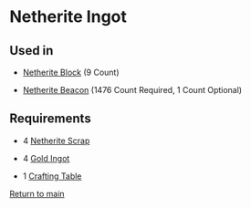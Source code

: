 # Netherite Ingot

## Used in

- [Netherite Block](../blocks/netherite_ingot.md) (9 Count)

- [Netherite Beacon](../builds/netherite_beacon.md) (1476 Count Required, 1 Count Optional)

## Requirements

- 4 [Netherite Scrap](../resources/netherite_scrap.md)

- 4 [Gold Ingot](../resources/gold_ingot.md)

- 1 [Crafting Table](../blocks/crafting_table.md)

[Return to main](../main.md)
